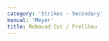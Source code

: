 ```yaml
---
category: 'Strikes - Secondary'
manual: 'Meyer'
title: Rebound Cut / Prellhau
---
```


<link rel="import" href="/bower_components/polymer/polymer.html">
<link rel="import" href="shared-styles.html">

<dom-module id="{{ page.url | split:'/' | last | remove: '.html' }}-element">
  <template>
    <style include="shared-styles">
      :host {
        display: block;

        padding: 10px;
      }
    </style>

    <div class="card">
      <h1>{{ page.title }}</h1>
      <blockquote><p>This is of two kinds; one is called the single, and the other the double.</p>

<p>The single is done thus: if your opponent cuts at you from above, then intercept his stroke with a Thwart. As soon as it clashes, pull the sword around your head and strike from your left with the outside flat at his ear, as shown by the large figure on the right in Image K, so that the sword rebounds back away. Pull it back around your head in the impetus of the rebound; cut with the Thwart to his left; thus it is done.</p></blockquote>

    </div>
  </template>

  <script>
    Polymer({
      is: '{{ page.url | split:'/' | last | remove: '.html' }}-element',
    });
  </script>
</dom-module>